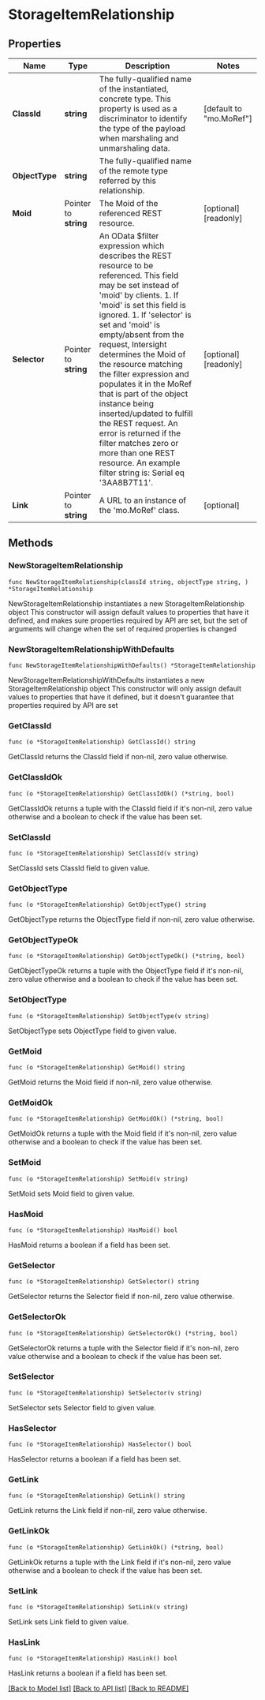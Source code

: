 # StorageItemRelationship

## Properties

Name | Type | Description | Notes
------------ | ------------- | ------------- | -------------
**ClassId** | **string** | The fully-qualified name of the instantiated, concrete type. This property is used as a discriminator to identify the type of the payload when marshaling and unmarshaling data. | [default to "mo.MoRef"]
**ObjectType** | **string** | The fully-qualified name of the remote type referred by this relationship. | 
**Moid** | Pointer to **string** | The Moid of the referenced REST resource. | [optional] [readonly] 
**Selector** | Pointer to **string** | An OData $filter expression which describes the REST resource to be referenced. This field may be set instead of &#39;moid&#39; by clients. 1. If &#39;moid&#39; is set this field is ignored. 1. If &#39;selector&#39; is set and &#39;moid&#39; is empty/absent from the request, Intersight determines the Moid of the resource matching the filter expression and populates it in the MoRef that is part of the object instance being inserted/updated to fulfill the REST request. An error is returned if the filter matches zero or more than one REST resource. An example filter string is: Serial eq &#39;3AA8B7T11&#39;. | [optional] [readonly] 
**Link** | Pointer to **string** | A URL to an instance of the &#39;mo.MoRef&#39; class. | [optional] 

## Methods

### NewStorageItemRelationship

`func NewStorageItemRelationship(classId string, objectType string, ) *StorageItemRelationship`

NewStorageItemRelationship instantiates a new StorageItemRelationship object
This constructor will assign default values to properties that have it defined,
and makes sure properties required by API are set, but the set of arguments
will change when the set of required properties is changed

### NewStorageItemRelationshipWithDefaults

`func NewStorageItemRelationshipWithDefaults() *StorageItemRelationship`

NewStorageItemRelationshipWithDefaults instantiates a new StorageItemRelationship object
This constructor will only assign default values to properties that have it defined,
but it doesn't guarantee that properties required by API are set

### GetClassId

`func (o *StorageItemRelationship) GetClassId() string`

GetClassId returns the ClassId field if non-nil, zero value otherwise.

### GetClassIdOk

`func (o *StorageItemRelationship) GetClassIdOk() (*string, bool)`

GetClassIdOk returns a tuple with the ClassId field if it's non-nil, zero value otherwise
and a boolean to check if the value has been set.

### SetClassId

`func (o *StorageItemRelationship) SetClassId(v string)`

SetClassId sets ClassId field to given value.


### GetObjectType

`func (o *StorageItemRelationship) GetObjectType() string`

GetObjectType returns the ObjectType field if non-nil, zero value otherwise.

### GetObjectTypeOk

`func (o *StorageItemRelationship) GetObjectTypeOk() (*string, bool)`

GetObjectTypeOk returns a tuple with the ObjectType field if it's non-nil, zero value otherwise
and a boolean to check if the value has been set.

### SetObjectType

`func (o *StorageItemRelationship) SetObjectType(v string)`

SetObjectType sets ObjectType field to given value.


### GetMoid

`func (o *StorageItemRelationship) GetMoid() string`

GetMoid returns the Moid field if non-nil, zero value otherwise.

### GetMoidOk

`func (o *StorageItemRelationship) GetMoidOk() (*string, bool)`

GetMoidOk returns a tuple with the Moid field if it's non-nil, zero value otherwise
and a boolean to check if the value has been set.

### SetMoid

`func (o *StorageItemRelationship) SetMoid(v string)`

SetMoid sets Moid field to given value.

### HasMoid

`func (o *StorageItemRelationship) HasMoid() bool`

HasMoid returns a boolean if a field has been set.

### GetSelector

`func (o *StorageItemRelationship) GetSelector() string`

GetSelector returns the Selector field if non-nil, zero value otherwise.

### GetSelectorOk

`func (o *StorageItemRelationship) GetSelectorOk() (*string, bool)`

GetSelectorOk returns a tuple with the Selector field if it's non-nil, zero value otherwise
and a boolean to check if the value has been set.

### SetSelector

`func (o *StorageItemRelationship) SetSelector(v string)`

SetSelector sets Selector field to given value.

### HasSelector

`func (o *StorageItemRelationship) HasSelector() bool`

HasSelector returns a boolean if a field has been set.

### GetLink

`func (o *StorageItemRelationship) GetLink() string`

GetLink returns the Link field if non-nil, zero value otherwise.

### GetLinkOk

`func (o *StorageItemRelationship) GetLinkOk() (*string, bool)`

GetLinkOk returns a tuple with the Link field if it's non-nil, zero value otherwise
and a boolean to check if the value has been set.

### SetLink

`func (o *StorageItemRelationship) SetLink(v string)`

SetLink sets Link field to given value.

### HasLink

`func (o *StorageItemRelationship) HasLink() bool`

HasLink returns a boolean if a field has been set.


[[Back to Model list]](../README.md#documentation-for-models) [[Back to API list]](../README.md#documentation-for-api-endpoints) [[Back to README]](../README.md)


